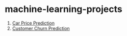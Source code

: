# machine-learning-projects

1. [Car Price Prediction](https://github.com/madaraaaaa/machine-learning-projects/tree/main/Regression)  
2. [Customer Churn Prediction](https://github.com/madaraaaaa/machine-learning-projects/tree/main/Classification)
